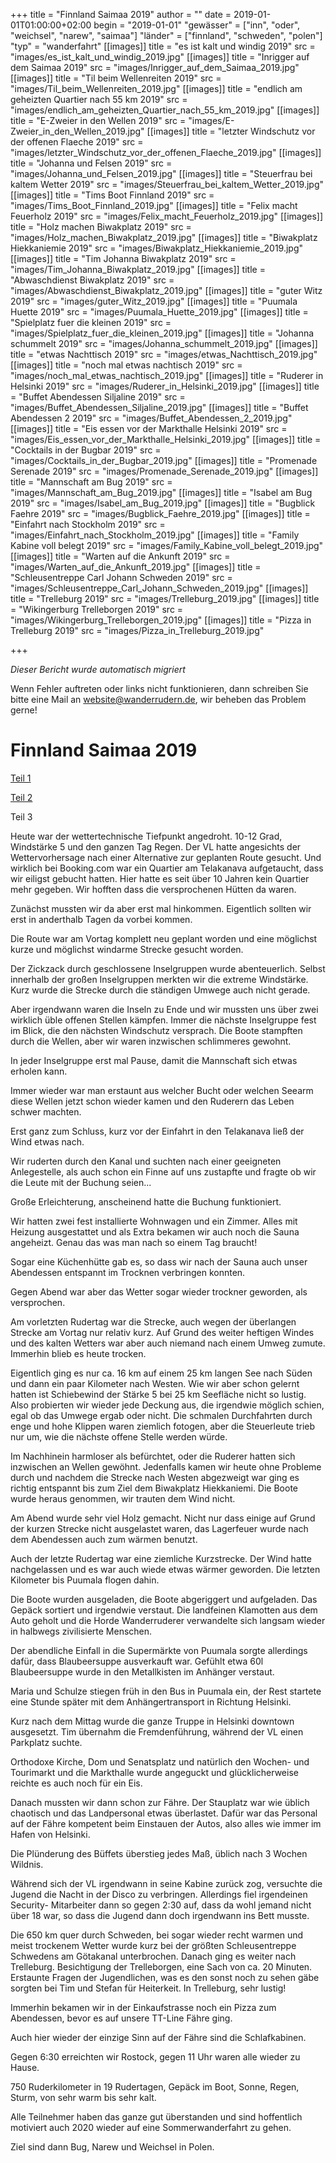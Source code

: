 +++
title = "Finnland Saimaa 2019"
author = ""
date = 2019-01-01T01:00:00+02:00
begin = "2019-01-01"
"gewässer" = ["inn", "oder", "weichsel", "narew", "saimaa"]
"länder" = ["finnland", "schweden", "polen"]
"typ" = "wanderfahrt"
[[images]]
title = "es ist kalt und windig 2019"
src = "images/es_ist_kalt_und_windig_2019.jpg"
[[images]]
title = "Inrigger auf dem Saimaa 2019"
src = "images/Inrigger_auf_dem_Saimaa_2019.jpg"
[[images]]
title = "Til beim Wellenreiten 2019"
src = "images/Til_beim_Wellenreiten_2019.jpg"
[[images]]
title = "endlich am geheizten Quartier nach 55 km 2019"
src = "images/endlich_am_geheizten_Quartier_nach_55_km_2019.jpg"
[[images]]
title = "E-Zweier in den Wellen 2019"
src = "images/E-Zweier_in_den_Wellen_2019.jpg"
[[images]]
title = "letzter Windschutz vor der offenen Flaeche 2019"
src = "images/letzter_Windschutz_vor_der_offenen_Flaeche_2019.jpg"
[[images]]
title = "Johanna und Felsen 2019"
src = "images/Johanna_und_Felsen_2019.jpg"
[[images]]
title = "Steuerfrau bei kaltem Wetter 2019"
src = "images/Steuerfrau_bei_kaltem_Wetter_2019.jpg"
[[images]]
title = "Tims Boot Finnland 2019"
src = "images/Tims_Boot_Finnland_2019.jpg"
[[images]]
title = "Felix macht Feuerholz 2019"
src = "images/Felix_macht_Feuerholz_2019.jpg"
[[images]]
title = "Holz machen Biwakplatz 2019"
src = "images/Holz_machen_Biwakplatz_2019.jpg"
[[images]]
title = "Biwakplatz Hiekkaniemie 2019"
src = "images/Biwakplatz_Hiekkaniemie_2019.jpg"
[[images]]
title = "Tim Johanna Biwakplatz 2019"
src = "images/Tim_Johanna_Biwakplatz_2019.jpg"
[[images]]
title = "Abwaschdienst Biwakplatz 2019"
src = "images/Abwaschdienst_Biwakplatz_2019.jpg"
[[images]]
title = "guter Witz 2019"
src = "images/guter_Witz_2019.jpg"
[[images]]
title = "Puumala Huette 2019"
src = "images/Puumala_Huette_2019.jpg"
[[images]]
title = "Spielplatz fuer die kleinen 2019"
src = "images/Spielplatz_fuer_die_kleinen_2019.jpg"
[[images]]
title = "Johanna schummelt 2019"
src = "images/Johanna_schummelt_2019.jpg"
[[images]]
title = "etwas Nachttisch 2019"
src = "images/etwas_Nachttisch_2019.jpg"
[[images]]
title = "noch mal etwas nachtisch 2019"
src = "images/noch_mal_etwas_nachtisch_2019.jpg"
[[images]]
title = "Ruderer in Helsinki 2019"
src = "images/Ruderer_in_Helsinki_2019.jpg"
[[images]]
title = "Buffet Abendessen Siljaline 2019"
src = "images/Buffet_Abendessen_Siljaline_2019.jpg"
[[images]]
title = "Buffet Abendessen 2 2019"
src = "images/Buffet_Abendessen_2_2019.jpg"
[[images]]
title = "Eis essen vor der Markthalle Helsinki 2019"
src = "images/Eis_essen_vor_der_Markthalle_Helsinki_2019.jpg"
[[images]]
title = "Cocktails in der Bugbar 2019"
src = "images/Cocktails_in_der_Bugbar_2019.jpg"
[[images]]
title = "Promenade Serenade 2019"
src = "images/Promenade_Serenade_2019.jpg"
[[images]]
title = "Mannschaft am Bug 2019"
src = "images/Mannschaft_am_Bug_2019.jpg"
[[images]]
title = "Isabel am Bug 2019"
src = "images/Isabel_am_Bug_2019.jpg"
[[images]]
title = "Bugblick Faehre 2019"
src = "images/Bugblick_Faehre_2019.jpg"
[[images]]
title = "Einfahrt nach Stockholm 2019"
src = "images/Einfahrt_nach_Stockholm_2019.jpg"
[[images]]
title = "Family Kabine voll belegt 2019"
src = "images/Family_Kabine_voll_belegt_2019.jpg"
[[images]]
title = "Warten auf die Ankunft 2019"
src = "images/Warten_auf_die_Ankunft_2019.jpg"
[[images]]
title = "Schleusentreppe Carl Johann Schweden 2019"
src = "images/Schleusentreppe_Carl_Johann_Schweden_2019.jpg"
[[images]]
title = "Trelleburg 2019"
src = "images/Trelleburg_2019.jpg"
[[images]]
title = "Wikingerburg Trelleborgen 2019"
src = "images/Wikingerburg_Trelleborgen_2019.jpg"
[[images]]
title = "Pizza in Trelleburg 2019"
src = "images/Pizza_in_Trelleburg_2019.jpg"

+++


*Dieser Bericht wurde automatisch migriert*

Wenn Fehler auftreten oder links nicht funktionieren, dann schreiben Sie bitte eine Mail an website@wanderrudern.de, wir beheben das Problem gerne!



# Finnland Saimaa 2019


[Teil 1](/berichte/2019/finnland_saimaa_2019)

[Teil 2](/berichte/2019/saimaa_2019-2)

Teil 3

Heute war der wettertechnische Tiefpunkt angedroht. 10-12 Grad, Windstärke 5 und den ganzen Tag Regen. Der VL hatte angesichts der Wettervorhersage nach einer Alternative zur geplanten Route gesucht. Und wirklich bei Booking.com war ein Quartier am Telakanava aufgetaucht, dass wir eiligst gebucht hatten. Hier hatte es seit über 10 Jahren kein Quartier mehr gegeben. Wir hofften dass die versprochenen Hütten da waren.

Zunächst mussten wir da aber erst mal hinkommen. Eigentlich sollten wir erst in anderthalb Tagen da vorbei kommen.

Die Route war am Vortag komplett neu geplant worden und eine möglichst kurze und möglichst windarme Strecke gesucht worden.

Der Zickzack durch geschlossene Inselgruppen wurde abenteuerlich. Selbst innerhalb der großen Inselgruppen merkten wir die extreme Windstärke. Kurz wurde die Strecke durch die ständigen Umwege auch nicht gerade.

Aber irgendwann waren die Inseln zu Ende und wir mussten uns über zwei wirklich üble offenen Stellen kämpfen. Immer die nächste Inselgruppe fest im Blick, die den nächsten Windschutz versprach. Die Boote stampften durch die Wellen, aber wir waren inzwischen schlimmeres gewohnt.

In jeder Inselgruppe erst mal Pause, damit die Mannschaft sich etwas erholen kann.

Immer wieder war man erstaunt aus welcher Bucht oder welchen Seearm diese Wellen jetzt schon wieder kamen und den Ruderern das Leben schwer machten.

Erst ganz zum Schluss, kurz vor der Einfahrt in den Telakanava ließ der Wind etwas nach.

Wir ruderten durch den Kanal und suchten nach einer geeigneten Anlegestelle, als auch schon ein Finne auf uns zustapfte und fragte ob wir die Leute mit der Buchung seien...

Große Erleichterung, anscheinend hatte die Buchung funktioniert.

Wir hatten zwei fest installierte Wohnwagen und ein Zimmer. Alles mit Heizung ausgestattet und als Extra bekamen wir auch noch die Sauna angeheizt. Genau das was man nach so einem Tag braucht!

Sogar eine Küchenhütte gab es, so dass wir nach der Sauna auch unser Abendessen entspannt im Trocknen verbringen konnten.

Gegen Abend war aber das Wetter sogar wieder trockner geworden, als versprochen.

Am vorletzten Rudertag war die Strecke, auch wegen der überlangen Strecke am Vortag nur relativ kurz. Auf Grund des weiter heftigen Windes und des kalten Wetters war aber auch niemand nach einem Umweg zumute. Immerhin blieb es heute trocken.

Eigentlich ging es nur ca. 16 km auf einem 25 km langen See nach Süden und dann ein paar Kilometer nach Westen. Wie wir aber schon gelernt hatten ist Schiebewind der Stärke 5 bei 25 km Seefläche nicht so lustig. Also probierten wir wieder jede Deckung aus, die irgendwie möglich schien, egal ob das Umwege ergab oder nicht. Die schmalen Durchfahrten durch enge und hohe Klippen waren ziemlich fotogen, aber die Steuerleute trieb nur um, wie die nächste offene Stelle werden würde.

Im Nachhinein harmloser als befürchtet, oder die Ruderer hatten sich inzwischen an Wellen gewöhnt. Jedenfalls kamen wir heute ohne Probleme durch und nachdem die Strecke nach Westen abgezweigt war ging es richtig entspannt bis zum Ziel dem Biwakplatz Hiekkaniemi. Die Boote wurde heraus genommen, wir trauten dem Wind nicht.

Am Abend wurde sehr viel Holz gemacht. Nicht nur dass einige auf Grund der kurzen Strecke nicht ausgelastet waren, das Lagerfeuer wurde nach dem Abendessen auch zum wärmen benutzt.

Auch der letzte Rudertag war eine ziemliche Kurzstrecke. Der Wind hatte nachgelassen und es war auch wiede etwas wärmer geworden. Die letzten Kilometer bis Puumala flogen dahin.

Die Boote wurden ausgeladen, die Boote abgeriggert und aufgeladen. Das Gepäck sortiert und irgendwie verstaut. Die landfeinen Klamotten aus dem Auto geholt und die Horde Wanderruderer verwandelte sich langsam wieder in halbwegs zivilisierte Menschen.

Der abendliche Einfall in die Supermärkte von Puumala sorgte allerdings dafür, dass Blaubeersuppe ausverkauft war. Gefühlt etwa 60l Blaubeersuppe wurde in den Metallkisten im Anhänger verstaut.

Maria und Schulze stiegen früh in den Bus in Puumala ein, der Rest startete eine Stunde später mit dem Anhängertransport in Richtung Helsinki.

Kurz nach dem Mittag wurde die ganze Truppe in Helsinki downtown ausgesetzt. Tim übernahm die Fremdenführung, während der VL einen Parkplatz suchte.

Orthodoxe Kirche, Dom und Senatsplatz und natürlich den Wochen- und Tourimarkt und die Markthalle wurde angeguckt und glücklicherweise reichte es auch noch für ein Eis.

Danach mussten wir dann schon zur Fähre. Der Stauplatz war wie üblich chaotisch und das Landpersonal etwas überlastet. Dafür war das Personal auf der Fähre kompetent beim Einstauen der Autos, also alles wie immer im Hafen von Helsinki.

Die Plünderung des Büffets überstieg jedes Maß, üblich nach 3 Wochen Wildnis.

Während sich der VL irgendwann in seine Kabine zurück zog, versuchte die Jugend die Nacht in der Disco zu verbringen. Allerdings fiel irgendeinen Security- Mitarbeiter dann so gegen 2:30 auf, dass da wohl jemand nicht über 18 war, so dass die Jugend dann doch irgendwann ins Bett musste.

Die 650 km quer durch Schweden, bei sogar wieder recht warmen und meist trockenem Wetter wurde kurz bei der größten Schleusentreppe Schwedens am Götakanal unterbrochen. Danach ging es weiter nach Trelleburg. Besichtigung der Trelleborgen, eine Sach von ca. 20 Minuten. Erstaunte Fragen der Jugendlichen, was es den sonst noch zu sehen gäbe sorgten bei Tim und Stefan für Heiterkeit. In Trelleburg, sehr lustig!

Immerhin bekamen wir in der Einkaufstrasse noch ein Pizza zum Abendessen, bevor es auf unsere TT-Line Fähre ging.

Auch hier wieder der einzige Sinn auf der Fähre sind die Schlafkabinen.

Gegen 6:30 erreichten wir Rostock, gegen 11 Uhr waren alle wieder zu Hause.

750 Ruderkilometer in 19 Rudertagen, Gepäck im Boot, Sonne, Regen, Sturm, von sehr warm bis sehr kalt.

Alle Teilnehmer haben das ganze gut überstanden und sind hoffentlich motiviert auch 2020 wieder auf eine Sommerwanderfahrt zu gehen.

Ziel sind dann Bug, Narew und Weichsel in Polen.
